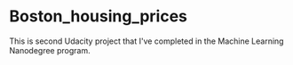 # Boston_housing_prices
This is second Udacity project that I've completed in the Machine Learning Nanodegree program.
